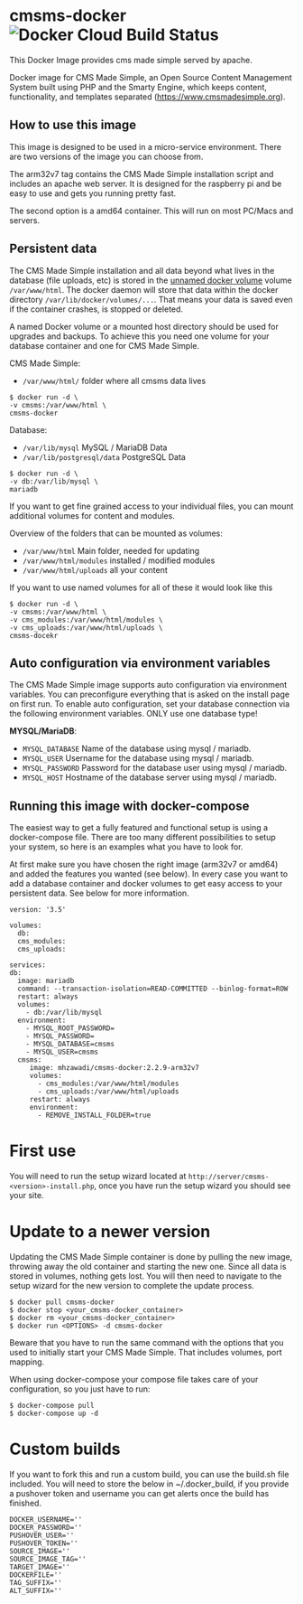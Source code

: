 # cmsms-docker  ![Docker Cloud Build Status](https://img.shields.io/docker/cloud/build/mhzawadi/cmsmadesimple.svg?label=amd64)


This Docker Image provides cms made simple served by apache.

Docker image for CMS Made Simple, an Open Source Content Management System built using PHP and the Smarty Engine, which keeps content, functionality, and templates separated (<https://www.cmsmadesimple.org>).

## How to use this image
This image is designed to be used in a micro-service environment. There are two versions of the image you can choose from.

The arm32v7 tag contains the CMS Made Simple installation script and includes an apache web server. It is designed for the raspberry pi and be easy to use and gets you running pretty fast.

The second option is a amd64 container. This will run on most PC/Macs and servers.

## Persistent data
The CMS Made Simple installation and all data beyond what lives in the database (file uploads, etc) is stored in the [unnamed docker volume](https://docs.docker.com/engine/tutorials/dockervolumes/#adding-a-data-volume) volume `/var/www/html`. The docker daemon will store that data within the docker directory `/var/lib/docker/volumes/...`. That means your data is saved even if the container crashes, is stopped or deleted.

A named Docker volume or a mounted host directory should be used for upgrades and backups. To achieve this you need one volume for your database container and one for CMS Made Simple.

CMS Made Simple:
- `/var/www/html/` folder where all cmsms data lives
```console
$ docker run -d \
-v cmsms:/var/www/html \
cmsms-docker
```

Database:
- `/var/lib/mysql` MySQL / MariaDB Data
- `/var/lib/postgresql/data` PostgreSQL Data
```console
$ docker run -d \
-v db:/var/lib/mysql \
mariadb
```

If you want to get fine grained access to your individual files, you can mount additional volumes for content and modules.

Overview of the folders that can be mounted as volumes:

- `/var/www/html` Main folder, needed for updating
- `/var/www/html/modules` installed / modified modules
- `/var/www/html/uploads` all your content


If you want to use named volumes for all of these it would look like this
```console
$ docker run -d \
-v cmsms:/var/www/html \
-v cms_modules:/var/www/html/modules \
-v cms_uploads:/var/www/html/uploads \
cmsms-docekr
```

## Auto configuration via environment variables
The CMS Made Simple image supports auto configuration via environment variables. You can preconfigure everything that is asked on the install page on first run. To enable auto configuration, set your database connection via the following environment variables. ONLY use one database type!

__MYSQL/MariaDB__:
- `MYSQL_DATABASE` Name of the database using mysql / mariadb.
- `MYSQL_USER` Username for the database using mysql / mariadb.
- `MYSQL_PASSWORD` Password for the database user using mysql / mariadb.
- `MYSQL_HOST` Hostname of the database server using mysql / mariadb.

## Running this image with docker-compose
The easiest way to get a fully featured and functional setup is using a docker-compose file. There are too many different possibilities to setup your system, so here is an examples what you have to look for.

At first make sure you have chosen the right image (arm32v7 or amd64) and added the features you wanted (see below). In every case you want to add a database container and docker volumes to get easy access to your persistent data. See below for more information.

```
version: '3.5'

volumes:
  db:
  cms_modules:
  cms_uploads:

services:
db:
  image: mariadb
  command: --transaction-isolation=READ-COMMITTED --binlog-format=ROW
  restart: always
  volumes:
    - db:/var/lib/mysql
  environment:
    - MYSQL_ROOT_PASSWORD=
    - MYSQL_PASSWORD=
    - MYSQL_DATABASE=cmsms
    - MYSQL_USER=cmsms
  cmsms:
     image: mhzawadi/cmsms-docker:2.2.9-arm32v7
     volumes:
       - cms_modules:/var/www/html/modules
       - cms_uploads:/var/www/html/uploads
     restart: always
     environment:
       - REMOVE_INSTALL_FOLDER=true
```

# First use
You will need to run the setup wizard located at `http://server/cmsms-<version>-install.php`, once you have run the setup wizard you should see your site.

# Update to a newer version
Updating the CMS Made Simple container is done by pulling the new image, throwing away the old container and starting the new one. Since all data is stored in volumes, nothing gets lost. You will then need to navigate to the setup wizard for the new version to complete the update process.

```console
$ docker pull cmsms-docker
$ docker stop <your_cmsms-docker_container>
$ docker rm <your_cmsms-docker_container>
$ docker run <OPTIONS> -d cmsms-docker
```
Beware that you have to run the same command with the options that you used to initially start your CMS Made Simple. That includes  volumes, port mapping.

When using docker-compose your compose file takes care of your configuration, so you just have to run:

```console
$ docker-compose pull
$ docker-compose up -d
```

# Custom builds
If you want to fork this and run a custom build, you can use the build.sh file included.
You will need to store the below in ~/.docker_build, if you provide a pushover token and username you can get alerts once the build has finished.

```
DOCKER_USERNAME=''
DOCKER_PASSWORD=''
PUSHOVER_USER=''
PUSHOVER_TOKEN=''
SOURCE_IMAGE=''
SOURCE_IMAGE_TAG=''
TARGET_IMAGE=''
DOCKERFILE=''
TAG_SUFFIX=''
ALT_SUFFIX=''
```
